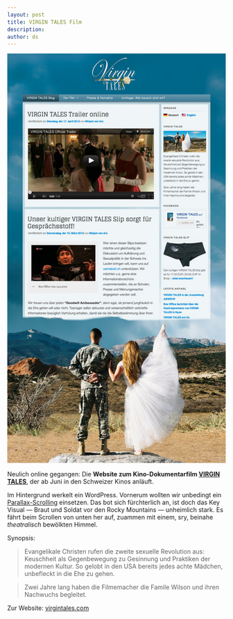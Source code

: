 ```yaml
---
layout: post
title: VIRGIN TALES Film
description:
author: ds
---
```



![Virgin Tales](/content/images/2015/02/virgintales.jpg)

Neulich online gegangen: Die **Website zum Kino-Dokumentarfilm [VIRGIN TALES](http://virgintales.com)**, der ab Juni in den Schweizer Kinos anläuft.

Im Hintergrund werkelt ein WordPress. Vornerum wollten wir unbedingt ein [Parallax-Scrolling](http://de.wikipedia.org/wiki/Bewegungsparallaxe) einsetzen. Das bot sich fürchterlich an, ist doch das Key Visual — Braut und Soldat vor den Rocky Mountains — unheimlich stark. Es fährt beim Scrollen von unten her auf, zuammen mit einem, sry, beinahe *theatralisch* bewölkten Himmel.

Synopsis:

> Evangelikale Christen rufen die zweite sexuelle Revolution aus: Keuschheit als Gegenbewegung zu Gesinnung und Praktiken der modernen Kultur. So gelobt in den USA bereits jedes achte Mädchen, unbefleckt in die Ehe zu gehen.  

> Zwei Jahre lang haben die Filmemacher die Famile Wilson und ihren Nachwuchs begleitet.

Zur Website: [virgintales.com](http://virgintales.com)
